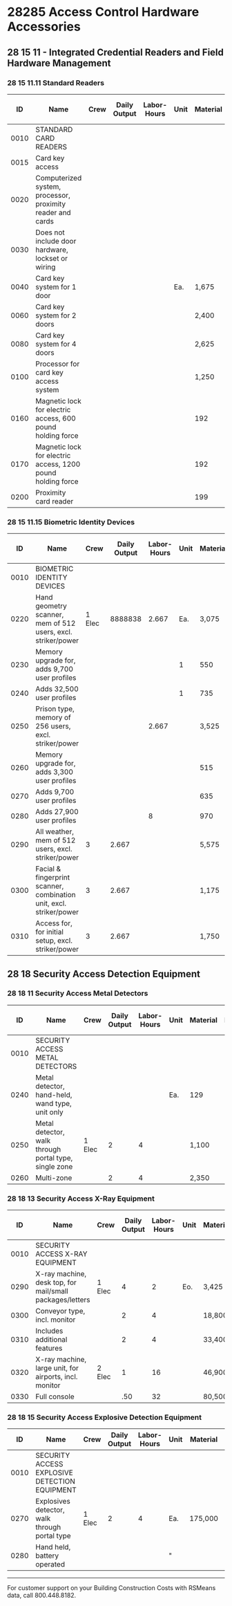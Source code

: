 # 28285 Access Control Hardware Accessories

## 28 15 11 - Integrated Credential Readers and Field Hardware Management

### 28 15 11.11 Standard Readers

| ID   | Name                                                                 | Crew   | Daily Output | Labor-Hours | Unit | Material | Labor | Equipment | Total | Total Incl O&P |
|------|----------------------------------------------------------------------|--------|--------------|-------------|------|----------|-------|-----------|-------|----------------|
| 0010 | STANDARD CARD READERS                                                |        |              |             |      |          |       |           |       |                |
| 0015 | Card key access                                                      |        |              |             |      |          |       |           |       |                |
| 0020 | Computerized system, processor, proximity reader and cards           |        |              |             |      |          |       |           |       |                |
| 0030 | Does not include door hardware, lockset or wiring                    |        |              |             |      |          |       |           |       |                |
| 0040 | Card key system for 1 door                                           |        |              |             | Ea.  | 1,675    |       |           | 1,675 | 1,850          |
| 0060 | Card key system for 2 doors                                          |        |              |             |      | 2,400    |       |           | 2,400 | 2,650          |
| 0080 | Card key system for 4 doors                                          |        |              |             |      | 2,625    |       |           | 2,625 | 2,875          |
| 0100 | Processor for card key access system                                 |        |              |             |      | 1,250    |       |           | 1,250 | 1,375          |
| 0160 | Magnetic lock for electric access, 600 pound holding force           |        |              |             |      | 192      |       |           | 192   | 211            |
| 0170 | Magnetic lock for electric access, 1200 pound holding force          |        |              |             |      | 192      |       |           | 192   | 211            |
| 0200 | Proximity card reader                                                |        |              |             |      | 199      |       |           | 199   | 219            |

### 28 15 11.15 Biometric Identity Devices

| ID   | Name                                                                 | Crew   | Daily Output | Labor-Hours | Unit | Material | Labor | Equipment | Total | Total Incl O&P |
|------|----------------------------------------------------------------------|--------|--------------|-------------|------|----------|-------|-----------|-------|----------------|
| 0010 | BIOMETRIC IDENTITY DEVICES                                           |        |              |             |      |          |       |           |       |                |
| 0220 | Hand geometry scanner, mem of 512 users, excl. striker/power         | 1 Elec | 8888838      | 2.667       | Ea.  | 3,075    | 177   |           | 3,252 | 3,625          |
| 0230 | Memory upgrade for, adds 9,700 user profiles                         |        |              |             | 1    | 550      | 266   |           | 616   | 705            |
| 0240 | Adds 32,500 user profiles                                            |        |              |             | 1    | 735      | 266   |           | 801   | 905            |
| 0250 | Prison type, memory of 256 users, excl. striker/power                |        |              | 2.667       |      | 3,525    | 147   |           | 3,702 | 4,125          |
| 0260 | Memory upgrade for, adds 3,300 user profiles                         |        |              |             |      | 515      | 266   |           | 581   | 670            |
| 0270 | Adds 9,700 user profiles                                             |        |              |             |      | 635      | 66    |           | 701   | 800            |
| 0280 | Adds 27,900 user profiles                                            |        |              | 8           |      | 970      | 66    |           | 1,036 | 1,175          |
| 0290 | All weather, mem of 512 users, excl. striker/power                   | 3      | 2.667        |             |      | 5,575    | 177   |           | 5,752 | 6,375          |
| 0300 | Facial & fingerprint scanner, combination unit, excl. striker/power  | 3      | 2.667        |             |      | 1,175    | 177   |           | 1,352 | 1,550          |
| 0310 | Access for, for initial setup, excl. striker/power                   | 3      | 2.667        |             |      | 1,750    | 177   |           | 1,927 | 2,175          |

## 28 18 Security Access Detection Equipment

### 28 18 11 Security Access Metal Detectors

| ID   | Name                                                                 | Crew   | Daily Output | Labor-Hours | Unit | Material | Labor | Equipment | Total | Total Incl O&P |
|------|----------------------------------------------------------------------|--------|--------------|-------------|------|----------|-------|-----------|-------|----------------|
| 0010 | SECURITY ACCESS METAL DETECTORS                                      |        |              |             |      |          |       |           |       |                |
| 0240 | Metal detector, hand-held, wand type, unit only                      |        |              |             | Ea.  | 129      | 265   |           | 129   | 138            |
| 0250 | Metal detector, walk through portal type, single zone                | 1 Elec | 2            | 4           |      | 1,100    | 265   |           | 1,365 | 1,600          |
| 0260 | Multi-zone                                                           |        | 2            | 4           |      | 2,350    | 265   |           | 2,615 | 2,975          |

### 28 18 13 Security Access X-Ray Equipment

| ID   | Name                                                                 | Crew   | Daily Output | Labor-Hours | Unit | Material | Labor | Equipment | Total | Total Incl O&P |
|------|----------------------------------------------------------------------|--------|--------------|-------------|------|----------|-------|-----------|-------|----------------|
| 0010 | SECURITY ACCESS X-RAY EQUIPMENT                                      |        |              |             |      |          |       |           |       |                |
| 0290 | X-ray machine, desk top, for mail/small packages/letters             | 1 Elec | 4            | 2           | Eo.  | 3,425    | 132   |           | 3,557 | 3,975          |
| 0300 | Conveyor type, incl. monitor                                         |        | 2            | 4           |      | 18,800   | 265   |           | 19,065| 21,000         |
| 0310 | Includes additional features                                         |        | 2            | 4           |      | 33,400   | 265   |           | 33,665| 37,100         |
| 0320 | X-ray machine, large unit, for airports, incl. monitor               | 2 Elec | 1            | 16          |      | 46,900   | 1,050 |           | 47,950| 53,000         |
| 0330 | Full console                                                         |        | .50          | 32          |      | 80,500   | 2,125 |           | 82,625| 91,500         |

### 28 18 15 Security Access Explosive Detection Equipment

| ID   | Name                                                                 | Crew   | Daily Output | Labor-Hours | Unit | Material | Labor | Equipment | Total | Total Incl O&P |
|------|----------------------------------------------------------------------|--------|--------------|-------------|------|----------|-------|-----------|-------|----------------|
| 0010 | SECURITY ACCESS EXPLOSIVE DETECTION EQUIPMENT                        |        |              |             |      |          |       |           |       |                |
| 0270 | Explosives detector, walk through portal type                        | 1 Elec | 2            | 4           | Ea.  | 175,000  | 265   |           |175,265| 193,000        |
| 0280 | Hand held, battery operated                                          |        |              |             | "    |          |       |           |25,500 | 28,100         |

---

For customer support on your Building Construction Costs with RSMeans data, call 800.448.8182.